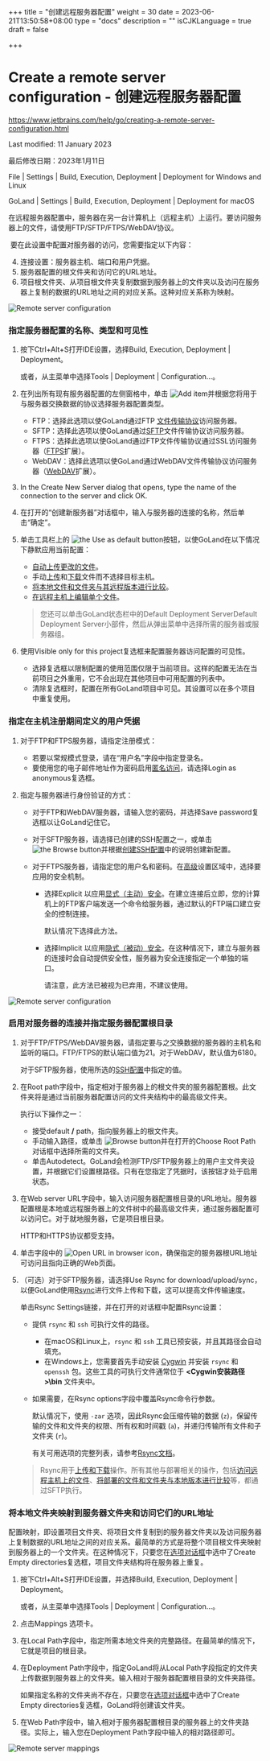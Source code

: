 +++
title = "创建远程服务器配置"
weight = 30
date = 2023-06-21T13:50:58+08:00
type = "docs"
description = ""
isCJKLanguage = true
draft = false

+++
# Create a remote server configuration﻿ - 创建远程服务器配置

https://www.jetbrains.com/help/go/creating-a-remote-server-configuration.html

Last modified: 11 January 2023

最后修改日期：2023年1月11日

File | Settings | Build, Execution, Deployment | Deployment for Windows and Linux

GoLand | Settings | Build, Execution, Deployment | Deployment for macOS

​	在远程服务器配置中，服务器在另一台计算机上（远程主机）上运行。要访问服务器上的文件，请使用FTP/SFTP/FTPS/WebDAV协议。

​	要在此设置中配置对服务器的访问，您需要指定以下内容： 

4. 连接设置：服务器主机、端口和用户凭据。
5. 服务器配置的根文件夹和访问它的URL地址。
6. 项目根文件夹、从项目根文件夹复制数据到服务器上的文件夹以及访问在服务器上复制的数据的URL地址之间的对应关系。这种对应关系称为映射。

![Remote server configuration](CreateARemoteServerConfiguration_img/go_remote_server_configuration.png)

### 指定服务器配置的名称、类型和可见性

1. 按下Ctrl+Alt+S打开IDE设置，选择Build, Execution, Deployment | Deployment。

   或者，从主菜单中选择Tools | Deployment | Configuration...。

3. 在列出所有现有服务器配置的左侧窗格中，单击 ![Add item](CreateARemoteServerConfiguration_img/app.general.add.svg)并根据您将用于与服务器交换数据的协议选择服务器配置类型。

   - FTP：选择此选项以使GoLand通过FTP [文件传输协议](https://en.wikipedia.org/wiki/File_Transfer_Protocol)访问服务器。
   - SFTP：选择此选项以使GoLand通过[SFTP](https://en.wikipedia.org/wiki/SFTP)文件传输协议访问服务器。
   - FTPS：选择此选项以使GoLand通过FTP文件传输协议通过SSL访问服务器（[FTPS](https://en.wikipedia.org/wiki/FTPS)扩展）。
   - WebDAV：选择此选项以使GoLand通过WebDAV文件传输协议访问服务器（[WebDAV](https://en.wikipedia.org/wiki/WebDAV)扩展）。
   
4. In the Create New Server dialog that opens, type the name of the connection to the server and click OK.

5. 在打开的“创建新服务器”对话框中，输入与服务器的连接的名称，然后单击“确定”。

6. 单击工具栏上的 ![the Use as default button](CreateARemoteServerConfiguration_img/app.actions.setDefault.svg)按钮，以使GoLand在以下情况下静默应用当前配置：

   - [自动上传更改的文件](https://www.jetbrains.com/help/go/uploading-and-downloading-files.html#automaticUploadOnUpdate)。
   - 手动[上传](https://www.jetbrains.com/help/go/uploading-and-downloading-files.html#manually)和[下载](https://www.jetbrains.com/help/go/uploading-and-downloading-files.html#download_file_folder)文件而不选择目标主机。
   - [将本地文件和文件夹与其远程版本进行比较](https://www.jetbrains.com/help/go/comparing-deployed-files-and-folders-with-their-local-versions.html)。
   - [在远程主机上编辑单个文件](https://www.jetbrains.com/help/go/editing-individual-files-on-remote-hosts.html)。
   
   >   您还可以单击GoLand状态栏中的Default Deployment ServerDefault Deployment Server小部件，然后从弹出菜单中选择所需的服务器或服务器组。
   
6. 使用Visible only for this project复选框来配置服务器访问配置的可见性。

   - 选择复选框以限制配置的使用范围仅限于当前项目。这样的配置无法在当前项目之外重用，它不会出现在其他项目中可用配置的列表中。
   - 清除复选框时，配置在所有GoLand项目中可见。其设置可以在多个项目中重复使用。



### 指定在主机注册期间定义的用户凭据

1. 对于FTP和FTPS服务器，请指定注册模式：

   - 若要以常规模式登录，请在“用户名”字段中指定登录名。
   - 要使用您的电子邮件地址作为密码启用[匿名访问](https://www.businessdictionary.com/definition/anonymous-FTP.html)，请选择Login as anonymous复选框。

2. 指定与服务器进行身份验证的方式：

   - 对于FTP和WebDAV服务器，请输入您的密码，并选择Save password复选框以让GoLand记住它。

   - 对于SFTP服务器，请选择已创建的SSH配置之一，或单击 ![the Browse button](CreateARemoteServerConfiguration_img/app.general.ellipsis.svg)并根据[创建SSH配置](https://www.jetbrains.com/help/go/create-ssh-configurations.html)中的说明创建新配置。

   - 对于FTPS服务器，请指定您的用户名和密码。在[高级](https://www.jetbrains.com/help/go/deployment-connection-tab.html#advanced-settings-area)设置区域中，选择要应用的安全机制。

     - 选择Explicit 以应用[显式（主动）安全](https://www.smartftp.com/support/kb/what-is-the-difference-between-implicit-ssl-and-explicit-ssl-f189.html)。在建立连接后立即，您的计算机上的FTP客户端发送一个命令给服务器，通过默认的FTP端口建立安全的控制连接。

       默认情况下选择此方法。

     - 选择Implicit 以应用[隐式（被动）安全](https://www.smartftp.com/support/kb/what-is-the-difference-between-implicit-ssl-and-explicit-ssl-f189.html)。在这种情况下，建立与服务器的连接时会自动提供安全性，服务器为安全连接指定一个单独的端口。

       请注意，此方法已被视为已弃用，不建议使用。



![Remote server configuration](CreateARemoteServerConfiguration_img/go_remote_server_configuration.png)

### 启用对服务器的连接并指定服务器配置根目录 

1. 对于FTP/FTPS/WebDAV服务器，请指定要与之交换数据的服务器的主机名和监听的端口。FTP/FTPS的默认端口值为21。对于WebDAV，默认值为6180。

   对于SFTP服务器，使用所选的[SSH配置](https://www.jetbrains.com/help/go/create-ssh-configurations.html)中指定的值。

2. 在Root path字段中，指定相对于服务器上的根文件夹的服务器配置根。此文件夹将是通过当前服务器配置访问的文件夹结构中的最高级文件夹。

   执行以下操作之一： 

   - 接受default **/** path，指向服务器上的根文件夹。
   - 手动输入路径，或单击 ![Browse button](CreateARemoteServerConfiguration_img/app.general.openDisk.svg)并在打开的Choose Root Path对话框中选择所需的文件夹。
   - 单击Autodetect。GoLand会检测FTP/SFTP服务器上的用户主文件夹设置，并根据它们设置根路径。只有在您指定了凭据时，该按钮才处于启用状态。

   

3. 在Web server URL字段中，输入访问服务器配置根目录的URL地址。服务器配置根是本地或远程服务器上的文件树中的最高级文件夹，通过服务器配置可以访问它。对于就地服务器，它是项目根目录。

   HTTP和HTTPS协议都受支持。

7. 单击字段中的 ![Open URL in browser icon](CreateARemoteServerConfiguration_img/app.toolwindows.webToolWindow.svg)，确保指定的服务器根URL地址可访问且指向正确的Web页面。

5. （可选）对于SFTP服务器，请选择Use Rsync for download/upload/sync，以便GoLand使用[Rsync](https://rsync.samba.org/)进行文件上传和下载，这可以提高文件传输速度。

   单击Rsync Settings链接，并在打开的对话框中配置Rsync设置：

   - 提供 `rsync` 和 `ssh` 可执行文件的路径。

     - 在macOS和Linux上，`rsync` 和 `ssh` 工具已预安装，并且其路径会自动填充。
     - 在Windows上，您需要首先手动安装 [Cygwin](https://www.cygwin.com/) 并安装 `rsync` 和 `openssh` 包。这些工具的可执行文件通常位于 **<Cygwin安装路径>\bin** 文件夹中。

   - 如果需要，在Rsync options字段中覆盖Rsync命令行参数。

     默认情况下，使用 `-zar` 选项，因此Rsync会压缩传输的数据 (`z`)，保留传输的文件和文件夹的权限、所有权和时间戳 (`a`)，并递归传输所有文件和子文件夹 (`r`)。

     有关可用选项的完整列表，请参考[Rsync文档](https://linux.die.net/man/1/rsync)。


   > Rsync用于[上传和下载](https://www.jetbrains.com/help/go/uploading-and-downloading-files.html)操作。所有其他与部署相关的操作，包括[访问远程主机上的文件](https://www.jetbrains.com/help/go/accessing-files-on-remote-hosts.html)、[将部署的文件和文件夹与本地版本进行比较](https://www.jetbrains.com/help/go/comparing-deployed-files-and-folders-with-their-local-versions.html)等，都通过SFTP执行。


### 将本地文件夹映射到服务器文件夹和访问它们的URL地址

​	配置映射，即设置项目文件夹、将项目文件复制到的服务器文件夹以及访问服务器上复制数据的URL地址之间的对应关系。最简单的方式是将整个项目根文件夹映射到服务器上的一个文件夹。在这种情况下，只要您在[选项对话框](https://www.jetbrains.com/help/go/settings-deployment-options.html)中选中了Create Empty directories复选框，项目文件夹结构将在服务器上重复。

1. 按下Ctrl+Alt+S打开IDE设置，并选择Build, Execution, Deployment | Deployment。

   或者，从主菜单中选择Tools | Deployment | Configuration...。

3. 点击Mappings 选项卡。

5. 在Local Path字段中，指定所需本地文件夹的完整路径。在最简单的情况下，它就是项目的根目录。

4. 在Deployment Path字段中，指定GoLand将从Local Path字段指定的文件夹上传数据到服务器上的文件夹。输入相对于服务器配置根目录的文件夹路径。

   如果指定名称的文件夹尚不存在，只要您在[选项对话框](https://www.jetbrains.com/help/go/settings-deployment-options.html)中选中了Create Empty directories复选框，GoLand将创建该文件夹。

   

9. 在Web Path字段中，输入相对于服务器配置根目录的服务器上的文件夹路径。实际上，输入您在Deployment Path字段中输入的相对路径即可。



![Remote server mappings](CreateARemoteServerConfiguration_img/go_remote_server_mappings.png)